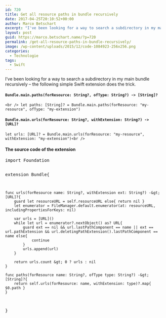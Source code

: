 ```yaml
---
id: 720
title: Get all resource paths in bundle recursively
date: 2017-04-25T20:10:52+00:00
author: Marco Betschart
excerpt: "I've been looking for a way to search a subdirectory in my main bundle recursively - the following simple Swift extension does the trick."
layout: post
guid: https://marco.betschart.name/?p=720
permalink: /get-all-resource-paths-in-bundle-recursively/
image: /wp-content/uploads/2015/12/code-1084923-256x256.png
categories:
  - Technologie
tags:
  - Swift
---
```

I&#8217;ve been looking for a way to search a subdirectory in my main bundle recursively &#8211; the following simple Swift extension does the trick.

#### `Bundle.main.paths(forResource: String?, ofType: String?) -> [String]?`

`<br />
let paths: [String]? = Bundle.main.paths(forResource: "my-resource", ofType: "my-extension")`

#### `Bundle.main.urls(forResource: String?, withExtension: String?) -> [URL]?`

`let urls: [URL]? = Bundle.main.urls(forResource: "my-resource", withExtension: "my-extension")<br />
` 

#### The source code of the extension

<div class="snippetcpt-wrap" id="snippet-719" data-id="719" data-edit="http://dev.marco-betschart.local/wp-admin/post.php?post=719&action=edit" data-copy="/wp-admin/export.php?type=jekyll&#038;snippet=b31d996337&#038;id=719" data-fullscreen="http://dev.marco-betschart.local/code-snippets/get-all-resource-paths-in-bundle-recursively/?full-screen=1">
  <pre class="prettyprint linenums lang-swift" title="Get all resource paths in bundle recursively">import Foundation

extension Bundle{
    
    func urls(forResource name: String?, withExtension ext: String?) -&gt; [URL]?{
        guard let resourceURL = self.resourceURL else{ return nil }
        let enumerator = FileManager.default.enumerator(at: resourceURL, includingPropertiesForKeys: nil)
        
        var urls = [URL]()
        while let url = enumerator?.nextObject() as? URL{
            guard ext == nil && url.lastPathComponent == name || ext == url.pathExtension && url.deletingPathExtension().lastPathComponent == name else{
                continue
            }
            urls.append(url)
        }
        
        return urls.count &gt; 0 ? urls : nil
    }
    
    func paths(forResource name: String?, ofType type: String?) -&gt; [String]?{
        return self.urls(forResource: name, withExtension: type)?.map{ $0.path }
    }
}</pre>
</div>